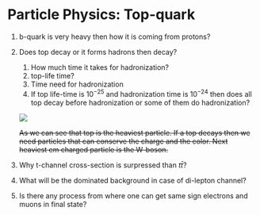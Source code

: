 # Particle Physics: **Top-quark**


1. b-quark is very heavy then how it is coming from protons?
   
2. Does top decay or it forms hadrons then decay?
    1. How much time it takes for hadronization?
    2. top-life time?
    3. Time need for hadronization
    4. If top life-time is $10^{-25}$ and hadronization time is $10^{-24}$ then does all top decay before hadronization or some of them do hadronization?

   ![](https://cds.cern.ch/record/1473657/files/SMinfographic_image.png?subformat=)
   
   ~~As we can see that top is the heaviest particle. If a top decays then we need particles that can conserve the charge and the color. Next heaviest em charged particle is the W-boson.~~
   
3. Why t-channel cross-section is surpressed than $t\bar{t}$?

4. What will be the dominated background in case of di-lepton channel?

18. Is there any process from where one can get same sign electrons and muons in final state?


